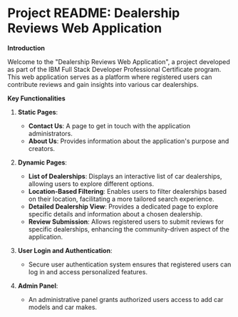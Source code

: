 # Project README: Dealership Reviews Web Application

**Introduction**

Welcome to the "Dealership Reviews Web Application", a project developed as part of the IBM Full Stack Developer Professional Certificate program. This web application serves as a platform where registered users can contribute reviews and gain insights into various car dealerships.

**Key Functionalities**

1. **Static Pages**: 
   - **Contact Us**: A page to get in touch with the application administrators.
   - **About Us**: Provides information about the application's purpose and creators.

2. **Dynamic Pages**:
   - **List of Dealerships**: Displays an interactive list of car dealerships, allowing users to explore different options.
   - **Location-Based Filtering**: Enables users to filter dealerships based on their location, facilitating a more tailored search experience.
   - **Detailed Dealership View**: Provides a dedicated page to explore specific details and information about a chosen dealership.
   - **Review Submission**: Allows registered users to submit reviews for specific dealerships, enhancing the community-driven aspect of the application.

3. **User Login and Authentication**:
   - Secure user authentication system ensures that registered users can log in and access personalized features.

4. **Admin Panel**:
   - An administrative panel grants authorized users access to add car models and car makes.

